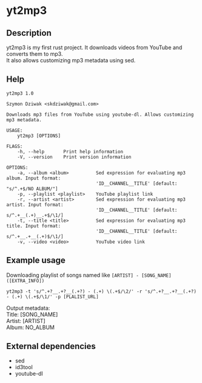 # yt2mp3
## Description

yt2mp3 is my first rust project. It downloads videos from YouTube and converts them to mp3.<br>
It also allows customizing mp3 metadata using sed.

## Help
```text
yt2mp3 1.0

Szymon Dziwak <skdziwak@gmail.com>

Downloads mp3 files from YouTube using youtube-dl. Allows customizing mp3 metadata.

USAGE:
    yt2mp3 [OPTIONS]

FLAGS:
    -h, --help       Print help information
    -V, --version    Print version information

OPTIONS:
    -a, --album <album>          Sed expression for evaluating mp3 album. Input format:
                                 'ID__CHANNEL__TITLE' [default: "s/^.+$/NO ALBUM/"]
    -p, --playlist <playlist>    YouTube playlist link
    -r, --artist <artist>        Sed expression for evaluating mp3 artist. Input format:
                                 'ID__CHANNEL__TITLE' [default: s/^.+__(.+)__.+$/\1/]
    -t, --title <title>          Sed expression for evaluating mp3 title. Input format:
                                 'ID__CHANNEL__TITLE' [default: s/^.+__.+__(.+)$/\1/]
    -v, --video <video>          YouTube video link
```

## Example usage
Downloading playlist of songs named like `[ARTIST] - [SONG_NAME] ([EXTRA_INFO])`
```shell
yt2mp3 -t 's/^.+?__.+?__(.+?) - (.+) \(.+$/\2/' -r 's/^.+?__.+?__(.+?) - (.+) \(.+$/\1/' -p [PLALIST_URL] 
```
Output metadata:<br>
Title: [SONG_NAME]<br>
Artist: [ARTIST]<br>
Album: NO_ALBUM

## External dependencies
* sed
* id3tool
* youtube-dl